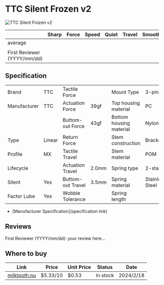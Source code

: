 # TTC Silent Frozen v2

![TTC Silent Frozen v2](https://milktooth.nu/_next/image?url=https%3A%2F%2Fres.cloudinary.com%2Fmilktooth%2Fimage%2Fupload%2Fv1670715127%2Fproducts%2Fswitches%2FTTC_Silent_Frozen_z9f75q.png&w=3840&q=75)

|                             | Sharp | Force | Speed | Quiet | Travel | Smoothness | Stability | Crispness | Thockiness | Clackiness | Poppiness | RGB | Consistency | Overall |
| --------------------------- | ----- | ----- | ----- | ----- | ------ | ---------- | --------- | --------- | ---------- | ---------- | --------- | --- | ----------- | ------- |
| average                     |       |       |       |       |        |            |           |           |            |            |           |     |             |         |
|                             |       |       |       |       |        |            |           |           |            |            |           |     |             |         |
| First Reviewer (YYYY/mm/dd) |       |       |       |       |        |            |           |           |            |            |           |     |             |         |

## Specification

|              |        |                   |       |                         |                 |
| ------------ | ------ | ----------------- | ----- | ----------------------- | --------------- |
| Brand        | TTC    | Tactile Force     |       | Mount Type              | 3-pin           |
| Manufacturer | TTC    | Actuation Force   | 39gf  | Top housing material    | PC              |
|              |        | Buttom-out Force  | 43gf  | Bottom housing material | Nylon           |
| Type         | Linear | Return Force      |       | Stem construction       | Bracket         |
| Profile      | MX     | Tactile Travel    |       | Stem material           | POM             |
| Lifecycle    |        | Actuation Travel  | 2.0mm | Spring type             | 2-stage         |
| Silent       | Yes    | Buttom-out Travel | 3.5mm | Spring material         | Stainless Steel |
| Factor Lube  | Yes    | Wobble Tolerance  |       | Spring length           |                 |

- [Manufacturer Specification](specification link)

## Reviews

First Reviewer (YYYY/mm/dd):
your review here...

## Where to buy

| Link                                                                 | Price    | Unit Price | Status   | Date      |
| -------------------------------------------------------------------- | -------- | ---------- | -------- | --------- |
| [milktooth.nu](https://milktooth.nu/products/switches/silent-frozen) | $5.33/10 | $0.53      | In stock | 2024/2/18 |
